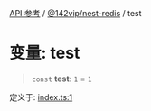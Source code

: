 [API 参考](../../../index.md) / [@142vip/nest-redis](../index.md) / test

# 变量: test

> `const` **test**: `1` = `1`

定义于: [index.ts:1](https://github.com/142vip/core-x/blob/7cfc2fa6b24172631d6526590fc6ea4be89357c6/packages/nest-redis/src/index.ts#L1)
